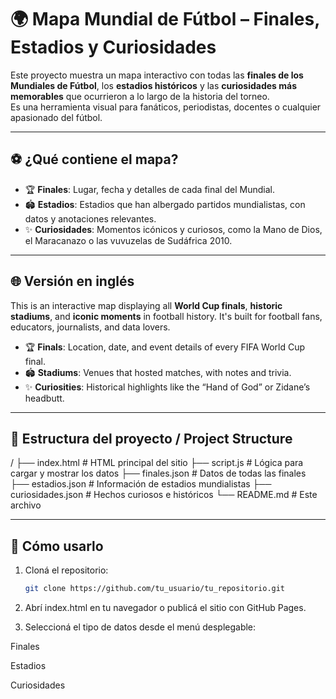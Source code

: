 # 🌍 Mapa Mundial de Fútbol – Finales, Estadios y Curiosidades

Este proyecto muestra un mapa interactivo con todas las **finales de los Mundiales de Fútbol**, los **estadios históricos** y las **curiosidades más memorables** que ocurrieron a lo largo de la historia del torneo.  
Es una herramienta visual para fanáticos, periodistas, docentes o cualquier apasionado del fútbol.

---

## ⚽ ¿Qué contiene el mapa?

- 🏆 **Finales**: Lugar, fecha y detalles de cada final del Mundial.
- 🏟️ **Estadios**: Estadios que han albergado partidos mundialistas, con datos y anotaciones relevantes.
- ✨ **Curiosidades**: Momentos icónicos y curiosos, como la Mano de Dios, el Maracanazo o las vuvuzelas de Sudáfrica 2010.

---

## 🌐 Versión en inglés

This is an interactive map displaying all **World Cup finals**, **historic stadiums**, and **iconic moments** in football history. It's built for football fans, educators, journalists, and data lovers.

- 🏆 **Finals**: Location, date, and event details of every FIFA World Cup final.
- 🏟️ **Stadiums**: Venues that hosted matches, with notes and trivia.
- ✨ **Curiosities**: Historical highlights like the “Hand of God” or Zidane’s headbutt.

---

## 📁 Estructura del proyecto / Project Structure

/
├── index.html # HTML principal del sitio
├── script.js # Lógica para cargar y mostrar los datos
├── finales.json # Datos de todas las finales
├── estadios.json # Información de estadios mundialistas
├── curiosidades.json # Hechos curiosos e históricos
└── README.md # Este archivo

---

## 🚀 Cómo usarlo

1. Cloná el repositorio:
   ```bash
   git clone https://github.com/tu_usuario/tu_repositorio.git
2. Abrí index.html en tu navegador o publicá el sitio con GitHub Pages.

3. Seleccioná el tipo de datos desde el menú desplegable:

Finales

Estadios

Curiosidades

